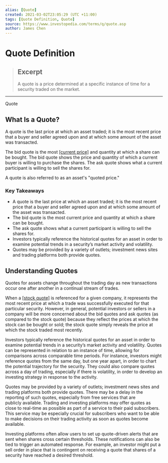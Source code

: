 ```yaml
---
alias: [Quote]
created: 2021-03-02T23:05:29 (UTC +11:00)
tags: [Quote Definition, Quote]
source: https://www.investopedia.com/terms/q/quote.asp
author: James Chen
---
```


# Quote Definition

> ## Excerpt
> A quote is a price determined at a specific instance of time for a security traded on the market.

---

Quote
## What Is a Quote?

A quote is the last price at which an asset traded; it is the most recent price that a buyer and seller agreed upon and at which some amount of the asset was transacted.

The bid quote is the most [[current price]](https://www.investopedia.com/terms/c/currentprice.asp) and quantity at which a share can be bought. The bid quote shows the price and quantity of which a current buyer is willing to purchase the shares. The ask quote shows what a current participant is willing to sell the shares for.

A quote is also referred to as an asset's "quoted price."

### Key Takeaways

-   A quote is the last price at which an asset traded; it is the most recent price that a buyer and seller agreed upon and at which some amount of the asset was transacted.
-   The bid quote is the most current price and quantity at which a share can be bought.
-   The ask quote shows what a current participant is willing to sell the shares for.
-   Investors typically reference the historical quotes for an asset in order to examine potential trends in a security’s market activity and volatility.
-   Quotes may be provided by a variety of outlets; investment news sites and trading platforms both provide quotes.

## Understanding Quotes

Quotes for assets change throughout the trading day as new transactions occur one after another in a continual stream of trades.

When a [[stock quote]](https://www.investopedia.com/terms/s/stockquote.asp) is referenced for a given company, it represents the most recent price at which a trade was successfully executed for that particular security. However, in general, potential investors or sellers in a company will be more concerned about the bid quotes and ask quotes (as compared to the stock quote) because they reflect the prices at which the stock can be bought or sold; the stock quote simply reveals the price at which the stock traded most recently.

Investors typically reference the historical quotes for an asset in order to examine potential trends in a security’s market activity and volatility. Quotes can be represented in relation to an instance of time, allowing for comparisons across comparable time periods. For instance, investors might reference quotes from the same day, but one year apart, in order to chart the potential trajectory for the security. They could also compare quotes across a day of trading, especially if there is volatility, in order to develop an investing strategy in response to the activity.

Quotes may be provided by a variety of outlets; investment news sites and trading platforms both provide quotes. There may be a delay in the reporting of such quotes, especially from free services that are publicly available. Trading and investing platforms may offer quotes as close to real-time as possible as part of a service to their paid subscribers. This service may be especially crucial for subscribers who want to be able to make decisions on their trading activity as soon as quotes become available.

Investing platforms often allow users to set up quote-driven alerts that are sent when shares cross certain thresholds. These notifications can also be tied to trigger an automated response. For example, an investor might put a sell order in place that is contingent on receiving a quote that shares of a security have reached a desired threshold.
